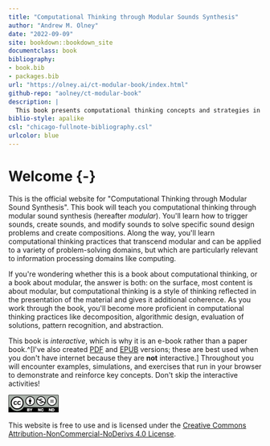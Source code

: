 ```yaml
--- 
title: "Computational Thinking through Modular Sounds Synthesis"
author: "Andrew M. Olney"
date: "2022-09-09"
site: bookdown::bookdown_site
documentclass: book
bibliography:
- book.bib
- packages.bib
url: "https://olney.ai/ct-modular-book/index.html"
github-repo: "aolney/ct-modular-book"
description: |
  This book presents computational thinking concepts and strategies in the context of modular sound synthesis.
biblio-style: apalike
csl: "chicago-fullnote-bibliography.csl"
urlcolor: blue
---
```


# Welcome {-}

This is the official website for "Computational Thinking through Modular Sound Synthesis". This book will teach you computational thinking through modular sound synthesis (hereafter *modular*). You'll learn how to trigger sounds, create sounds, and modify sounds to solve specific sound design problems and create compositions. Along the way, you'll learn computational thinking practices that transcend modular and can be applied to a variety of problem-solving domains, but which are particularly relevant to information processing domains like computing. 

If you're wondering whether this is a book about computational thinking, or a book about modular, the answer is both: on the surface, most content is about modular, but computational thinking is a style of thinking reflected in the presentation of the material and gives it additional coherence. As you work through the book, you'll become more proficient in computational thinking practices like decomposition, algorithmic design, evaluation of solutions, pattern recognition, and abstraction.

This book is *interactive*, which is why it is an e-book rather than a paper book.^[I've also created [PDF](https://olney.ai/ct-modular-book/ct-modular-book.pdf) and [EPUB](https://olney.ai/ct-modular-book/ct-modular-book.epub) versions; these are best used when you don't have internet because they are **not** interactive.] Throughout you will encounter examples, simulations, and exercises that run in your browser to demonstrate and reinforce key concepts. Don't skip the interactive activities! 

![](images/by-nc-nd.png) 

This website is free to use and is licensed under the [Creative Commons Attribution-NonCommercial-NoDerivs 4.0 License](https://creativecommons.org/licenses/by-nc-nd/4.0/). 



